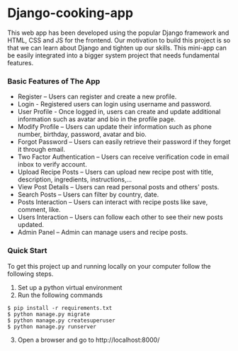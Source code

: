 # Django-cooking-app
This web app has been developed using the popular Django framework and HTML, CSS and JS for the frontend. Our motivation to build this project is so that we can learn about Django and tighten up our skills. This mini-app can be easily integrated into a bigger system project that needs fundamental features.

### Basic Features of The App
    
* Register – Users can register and create a new profile.
* Login - Registered users can login using username and password.
* User Profile - Once logged in, users can create and update additional information such as avatar and bio in the profile page.
* Modify Profile – Users can update their information such as phone number, birthday, password, avatar and bio.
* Forgot Password – Users can easily retrieve their password if they forget it through email.
* Two Factor Authentication – Users can receive verification code in email inbox to verify account.
* Upload Recipe Posts – Users can upload new recipe post with title, description, ingredients, instructions,...
* View Post Details – Users can read personal posts and others' posts.
* Search Posts – Users can filter by country, date.
* Posts Interaction – Users can interact with recipe posts like save, comment, like.
* Users Interaction – Users can follow each other to see their new posts updated. 
* Admin Panel – Admin can manage users and recipe posts.


### Quick Start
To get this project up and running locally on your computer follow the following steps.
1. Set up a python virtual environment
2. Run the following commands
```
$ pip install -r requirements.txt
$ python manage.py migrate
$ python manage.py createsuperuser
$ python manage.py runserver
```
   
3. Open a browser and go to http://localhost:8000/